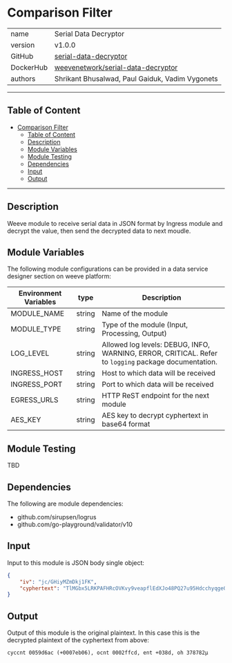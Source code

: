 # Comparison Filter

|              |                                                                  |
| ------------ | ---------------------------------------------------------------- |
| name         | Serial Data Decryptor                                            |
| version      | v1.0.0                                                           |
| GitHub       | [serial-data-decryptor](https://github.com/weeve-modules/serial-data-decryptor) |
| DockerHub    | [weevenetwork/serial-data-decryptor](https://hub.docker.com/r/weevenetwork/serial-data-decryptor)     |
| authors      | Shrikant Bhusalwad, Paul Gaiduk, Vadim Vygonets                  |

***
## Table of Content

- [Comparison Filter](#comparison-filter)
  - [Table of Content](#table-of-content)
  - [Description](#description)
  - [Module Variables](#module-variables)
  - [Module Testing](#module-testing)
  - [Dependencies](#dependencies)
  - [Input](#input)
  - [Output](#output)
***

## Description

Weeve module to receive serial data in JSON format by Ingress module and decrypt the value, then send the decrypted data to next moudle.

## Module Variables

The following module configurations can be provided in a data service designer section on weeve platform:

| Environment Variables | type   | Description                                       |
| --------------------- | ------ | ------------------------------------------------- |
| MODULE_NAME           | string | Name of the module                                |
| MODULE_TYPE           | string | Type of the module (Input, Processing, Output)    |
| LOG_LEVEL             | string | Allowed log levels: DEBUG, INFO, WARNING, ERROR, CRITICAL. Refer to `logging` package documentation. |
| INGRESS_HOST          | string | Host to which data will be received               |
| INGRESS_PORT          | string | Port to which data will be received               |
| EGRESS_URLS           | string | HTTP ReST endpoint for the next module            |
| AES_KEY               | string | AES key to decrypt cyphertext in base64 format    |

## Module Testing

TBD

## Dependencies

The following are module dependencies:

* github.com/sirupsen/logrus
* github.com/go-playground/validator/v10

## Input

Input to this module is JSON body single object:

```json
{
    "iv": "jc/GHiyMZmDkj1FK",
    "cyphertext": "TlMGbx5LRKPAFHRcOVKvy9veapflEdXJo48PQ27u95HdcchyqgeQSzLFetmcT2EjswXITGIAjcVUVntIHPNGL8ZsIzGbdik3kdilZtq8ADyZsQ=="
}
```

## Output

Output of this module is the original plaintext. In this case this is the decrypted plaintext of the cyphertext from above:
```text
cyccnt 0059d6ac (+0007eb06), ocnt 0002ffcd, ent +038d, oh 378782µ
```
